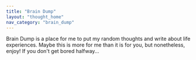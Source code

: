 ```yaml
---
title: "Brain Dump"
layout: "thought_home"
nav_category: "brain_dump"
---
```


Brain Dump is a place for me to put my random thoughts and write about life experiences. Maybe this is more for me than it is for you, but nonetheless, enjoy! If you don't get bored halfway...